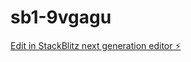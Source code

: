 # sb1-9vgagu

[Edit in StackBlitz next generation editor ⚡️](https://stackblitz.com/~/github.com/AnonymoDGH/sb1-9vgagu)